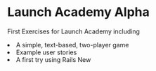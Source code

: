 Launch Academy Alpha
==============

First Exercises for Launch Academy including

<li>A simple, text-based, two-player game</li>
<li>Example user stories</li>
<li>A first try using Rails New</li>
